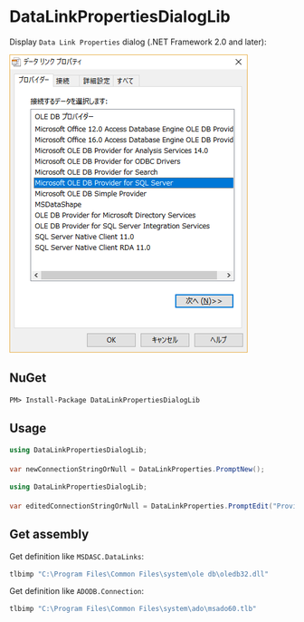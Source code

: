 ﻿# DataLinkPropertiesDialogLib

Display `Data Link Properties` dialog (.NET Framework 2.0 and later):

![Data Link Properties](images/dataLinkProperties_providers.png)

## NuGet

```txt
PM> Install-Package DataLinkPropertiesDialogLib
```

## Usage

```cs
using DataLinkPropertiesDialogLib;

var newConnectionStringOrNull = DataLinkProperties.PromptNew();
```

```cs
using DataLinkPropertiesDialogLib;

var editedConnectionStringOrNull = DataLinkProperties.PromptEdit("Provider=MSDAOSP.1");
```

## Get assembly

Get definition like `MSDASC.DataLinks`:

```bat
tlbimp "C:\Program Files\Common Files\system\ole db\oledb32.dll"
```

Get definition like `ADODB.Connection`:

```bat
tlbimp "C:\Program Files\Common Files\system\ado\msado60.tlb"
```
